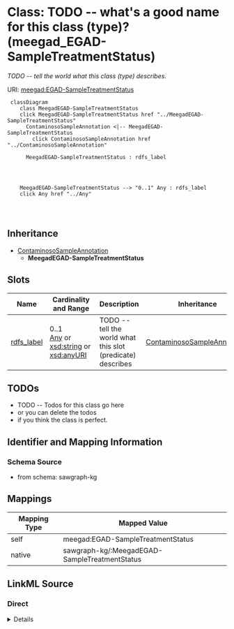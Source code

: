 

# Class: TODO -- what's a good name for this class (type)? (meegad_EGAD-SampleTreatmentStatus)


_TODO -- tell the world what this class (type) describes._





URI: [meegad:EGAD-SampleTreatmentStatus](http://sawgraph.spatialai.org/v1/me-egad#EGAD-SampleTreatmentStatus)






```mermaid
 classDiagram
    class MeegadEGAD-SampleTreatmentStatus
    click MeegadEGAD-SampleTreatmentStatus href "../MeegadEGAD-SampleTreatmentStatus"
      ContaminosoSampleAnnotation <|-- MeegadEGAD-SampleTreatmentStatus
        click ContaminosoSampleAnnotation href "../ContaminosoSampleAnnotation"
      
      MeegadEGAD-SampleTreatmentStatus : rdfs_label
        
          
    
    
    MeegadEGAD-SampleTreatmentStatus --> "0..1" Any : rdfs_label
    click Any href "../Any"

        
      
```





## Inheritance
* [ContaminosoSampleAnnotation](../classes/ContaminosoSampleAnnotation.md)
    * **MeegadEGAD-SampleTreatmentStatus**



## Slots

| Name | Cardinality and Range | Description | Inheritance |
| ---  | --- | --- | --- |
| [rdfs_label](../slots/rdfs_label.md) | 0..1 <br/> [Any](../classes/Any.md)&nbsp;or&nbsp;<br />[xsd:string](http://www.w3.org/2001/XMLSchema#string)&nbsp;or&nbsp;<br />[xsd:anyURI](http://www.w3.org/2001/XMLSchema#anyURI) | TODO -- tell the world what this slot (predicate) describes | [ContaminosoSampleAnnotation](../classes/ContaminosoSampleAnnotation.md) |









## TODOs

* TODO -- Todos for this class go here
* or you can delete the todos
* if you think the class is perfect.

## Identifier and Mapping Information







### Schema Source


* from schema: sawgraph-kg




## Mappings

| Mapping Type | Mapped Value |
| ---  | ---  |
| self | meegad:EGAD-SampleTreatmentStatus |
| native | sawgraph-kg/:MeegadEGAD-SampleTreatmentStatus |







## LinkML Source

<!-- TODO: investigate https://stackoverflow.com/questions/37606292/how-to-create-tabbed-code-blocks-in-mkdocs-or-sphinx -->

### Direct

<details>
```yaml
name: meegad_EGAD-SampleTreatmentStatus
description: TODO -- tell the world what this class (type) describes.
title: TODO -- what's a good name for this class (type)?
todos:
- TODO -- Todos for this class go here
- or you can delete the todos
- if you think the class is perfect.
notes:
- Class with 4 occurences.
from_schema: sawgraph-kg
is_a: contaminoso_SampleAnnotation
class_uri: meegad:EGAD-SampleTreatmentStatus

```
</details>

### Induced

<details>
```yaml
name: meegad_EGAD-SampleTreatmentStatus
description: TODO -- tell the world what this class (type) describes.
title: TODO -- what's a good name for this class (type)?
todos:
- TODO -- Todos for this class go here
- or you can delete the todos
- if you think the class is perfect.
notes:
- Class with 4 occurences.
from_schema: sawgraph-kg
is_a: contaminoso_SampleAnnotation
attributes:
  rdfs_label:
    name: rdfs_label
    description: TODO -- tell the world what this slot (predicate) describes.
    title: TODO -- tell the world what this slot (predicate) describes.
    todos:
    - TODO -- Todos for this slot go here
    - or you can delete the todos
    - if you think the class is perfect.
    comments:
    - 66 occurrences with subject type contaminoso_ResultQualifier and object type
      string.
    - 33 occurrences with subject type ilisgs_WellPurpose and object type string.
    - 109 occurrences with subject type meegad_EGAD-SamplePointType and object type
      string.
    - 94 occurrences with subject type contaminoso_Substance and object type string.
    - 12 occurrences with subject type contaminoso_ObservationAnnotation and object
      type string.
    - 160 occurrences with subject type contaminoso_SampleAnnotation and object type
      string.
    - 97 occurrences with subject type contaminoso_MaterialType and object type string.
    - 1249 occurrences with subject type meegad_EGAD-AnalysisMethod and object type
      string.
    - 3 occurrences with subject type http___qudt.org_vocab_unitUnit and object type
      string.
    - 300 occurrences with subject type prov_Organization and object type string.
    - 115887 occurrences with subject type contaminoso_ContaminantMeasurement and
      object type string.
    - 26294 occurrences with subject type contaminoso_AggregateContaminantMeasurement
      and object type string.
    - 23031 occurrences with subject type contaminoso_MaterialSample and object type
      string.
    - 8324 occurrences with subject type contaminoso_Point and object type string.
    - 171069 occurrences with subject type contaminoso_Feature and object type string.
    - 957 occurrences with subject type meegad_EGAD-Site and object type string.
    - 62 occurrences with subject type meegad_EGAD-SiteType and object type string.
    - 142181 occurrences with subject type contaminoso_ContaminantObservation and
      object type string.
    examples:
    - value: http://sawgraph.spatialai.org/me-egad#concentrationQualifier.* rdfs:label
        QC RESULTS NOT WITHIN CONTROL LIMITS
    - value: http://sawgraph.spatialai.org/v1/il-isgs-data#d.ISGS-WellPurpose.CROP
        rdfs:label Outcrop
    - value: meegad:featureType.AST rdfs:label ABOVEGROUND STORAGE TANK
    - value: meegad:parameter.10-2_FTS_A rdfs:label 10:2 FLUOROTELOMER SULFONIC ACID
    - value: meegad:resultType.TRG rdfs:label TARGET/REGULAR RESULT
    - value: meegad:sampleLocation.AF rdfs:label AFTER FILTERS
    - value: meegad:sampleMaterialType.AS rdfs:label ASH (BOTTOM & FLY)
    - value: meegad:testMethod.CALCULATED rdfs:label CALCULATED
    - value: meegad:unit.MG-KG rdfs:label MILLIGRAMS PER KILOGRAM
    - value: http://sawgraph.spatialai.org/v1/me-egad-data#organization.lab.AA rdfs:label
        ALPHA ANALYTICAL LAB - WESTBOROUGH, MA
    - value: http://sawgraph.spatialai.org/v1/me-egad-data#result.1028303.ELL.20190405.45298906
        rdfs:label EGAD PFAS measurements for sample 722
    - value: http://sawgraph.spatialai.org/v1/me-egad-data#result.1028303.ELL.20190405.DEP18010
        rdfs:label EGAD PFAS measurements for sample 722
    - value: http://sawgraph.spatialai.org/v1/me-egad-data#sample.1028303.ELL.20190405
        rdfs:label EGAD sample 722
    - value: http://sawgraph.spatialai.org/v1/me-egad-data#samplePoint.100410 rdfs:label
        EGAD sample point 100410
    - value: http://sawgraph.spatialai.org/v1/me-egad-data#sampledFeature.100410 rdfs:label
        EGAD sampled festure associated with sample point 100410
    - value: http://sawgraph.spatialai.org/v1/me-egad-data#site.100843 rdfs:label
        EGAD site 100843
    - value: meegad:siteType.AGRICCHEM rdfs:label AGRICULTURAL CHEMICAL USE
    - value: http://sawgraph.spatialai.org/v1/me-egad-data#observation.1028303.ELL.20190405.45298906
        rdfs:label EGAD PFAS observation for sample 722
    from_schema: sawgraph-kg
    rank: 1000
    slot_uri: rdfs:label
    alias: rdfs_label
    owner: meegad_EGAD-SampleTreatmentStatus
    domain_of:
    - contaminoso_AggregateContaminantMeasurement
    - contaminoso_ContaminantMeasurement
    - contaminoso_ContaminantObservation
    - contaminoso_Feature
    - contaminoso_MaterialSample
    - contaminoso_MaterialType
    - contaminoso_ObservationAnnotation
    - contaminoso_Point
    - contaminoso_ResultQualifier
    - contaminoso_SampleAnnotation
    - contaminoso_Substance
    - http___qudt.org_vocab_unitUnit
    - ilisgs_WellPurpose
    - meegad_EGAD-AnalysisMethod
    - meegad_EGAD-SamplePointType
    - meegad_EGAD-Site
    - meegad_EGAD-SiteType
    - prov_Organization
    range: Any
    any_of:
    - range: string
    - range: uri
class_uri: meegad:EGAD-SampleTreatmentStatus

```
</details>